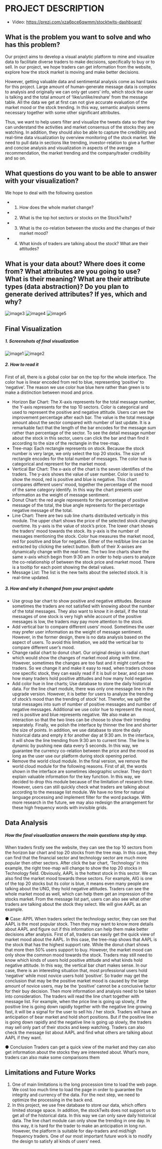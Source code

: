 
# PROJECT DESCRIPTION

- Video: https://prezi.com/xza6pce6qwmm/stocktwits-dashboard/ 

## What is the problem you want to solve and who has this problem?

Our project aims to develop a visual analytic platform to mine and visualize data to facilitate diverse traders to make decisions, specifically to buy or to sell. In our project, we hope traders can get information from the website, explore how the stock market is moving and make better decisions.
 
However, getting valuable data and sentimental analysis come as hard tasks for this project. Large amount of human-generate message data is complex to analysis and originally we can only get users’ info, which stock the user is talking and the total amount of ‘like/unlike/reshare’ from the message table. All the data we get at first can not give accurate evaluation of the market mood or the stock trending. In this way, semantic analysis seems necessary together with some other significant attributes.
 
Thus, we want to help users filter and visualize the tweets data so that they can understand the activities and market consensus of the stocks they are watching. In addition, they should also be able to capture the credibility and real-time data visualization by overview monitoring of the stock market. We need to pull data in sections like trending, investor-relation to give a further and concise analysis and visualization in aspects of the average recommendation, the market trending and the company/trader credibility and so on.

## What questions do you want to be able to answer with your visualization?
We hope to deal with the following question
- 1.	How does the whole market change?
- 2.	What is the top hot sectors or stocks on the StockTwits?
- 3.	What is the co-relation between the stocks and the changes of their market mood?
- 4.	What kinds of traders are talking about the stock? What are their attitudes?

## What is your data about? Where does it come from? What attributes are you going to use? What is their meaning? What are their attribute types (data abstraction)? Do you plan to generate derived attributes? If yes, which and why?

![image3](https://raw.githubusercontent.com/yogazh25/StockTwitsVis/master/assets/msgTable.png)
![image4](https://raw.githubusercontent.com/yogazh25/StockTwitsVis/master/assets/stockTable.png)
![image5](https://raw.githubusercontent.com/yogazh25/StockTwitsVis/master/assets/userTable.png)

## Final Visualization
##### 1.	Screenshots of final visualization
![image1](https://raw.githubusercontent.com/yogazh25/StockTwitsVis/master/assets/F1.png)
![image2](https://raw.githubusercontent.com/yogazh25/StockTwitsVis/master/assets/F2.png)
##### 2.	How to read it
First of all, there is a global color bar on the top for the whole interface. The color hue is linear encoded from red to blue, representing ‘positive’ to ‘negative’. The reason we use color hue blue here rather than green is to make a distinction between mood and price.
- 	Horizon Bar Chart: The X-axis represents for the total message number, the Y-axis represents for the top 10 sectors. Color is categorical and used to represent the positive and negative attitude. Users can see the improvement percentage after each bar. The value is the total message amount about the sector compared with number of last update. 
It is a remarkable fact that the length of the bar encodes for the message sum rather than percentage of the sector. To see the detail message number about the stock in this sector, users can click the bar and than find it according to the size of the rectangle in the tree-map. 
- 	Tree-map: Each rectangle represents on stock. Because the stock number is very large, we only select the top 20 stocks. The size of rectangle encodes for the total number of messages. The color hue is categorical and represent for the market mood.
- 	Vertical Bar Chart: The x-axis of the chart is the seven identifies of the traders. The y-axis shows the value of user number. Color is used to show the mood, red is positive and blue is negative. This chart compares different users’ mood, together the percentage of the mood of the same category identify. In this way the chart presents user information as the weight of message sentiment. 
- 	Donut Chart: the red angle represents for the percentage of positive message of the total, the blue angle represents for the percentage negative message of the total. 
-	Line Chart:  There are two sub line charts distributed vertically in this module. The upper chart shows the price of the selected stock changing overtime. Its y-axis is the value of stock’s price. The lower chart shows the traders’ mood towards the stock. Its y-axis is the number of messages mentioning the stock. Color hue measures the market mood, red for positive and blue for negative. Either of the red/blue line can be extracted by clicking the select button. Both of their X-axises are dynamically change with the real-time. The two line charts share the same x-axis which begin from 9:30 am in order to help users to analyze the co-relationship of between the stock price and market mood. There is a tooltip for each point showing the detail values.
- 	Message List: The list is the new twits about the selected stock. It is real-time updated.

##### 3.	How and why it changed from your project update
- 	Use group bar chart to show positive and negative attitudes.
Because sometimes the traders are not satisfied with knowing about the number of the total messages. They also want to know it in detail, if the total messages of one stock is very high while account of the positive messages is low, the traders may pay more attention to the stock.
- 	Add vertical bar to compare different users’ mood.
Sometimes the user may prefer user information as the weight of message sentiment. However, in the former design, there is no data analysis based on the aspect of users. To avoid this limitation, we add the vertical bar to compare different user’s mood.
- 	Change radial chart to donut chart.
Our original design is radial chart which would show the changes of market mood	along with time. However, sometimes the changes are too fast and it might confuse the traders. So we change it and make it easy to read, when traders choose one specific stock, they can easily read if it is bull or bear, and can see how many traders hold positive attitudes and how many hold negative.
- 	Add color hue in line charts; Use database to store the daily historical data.
For the line chart module, there was only one message line in the upgrade version. However, it is better for users to analyze the trending of stock’s mood than the trending of stock’ hot. Therefor, we split the total messages into sum of number of positive messages and number of negative messages. Additional we use color hue to represent the mood, red is positive and blue represents negative. We also make an interaction so that the two lines can be choose to show their trending separately. Finally, we polish the interface by thinner the line and shorter the size of points.
In addition, we use database to store the daily historical data and empty it for another day at 9:30 am. In the interface, it will show the line trending from 9:30 am to current time. The line is dynamic by pushing new data every 5 seconds. In this way, we guarantee the currency co-relation between the price and the mood as long as the user use our platform during stock opening period.
- 	Remove the world cloud module.
In the final version, we remove the world cloud module for the following reasons. First of all, the words shown in the interface are sometimes ideographic unclear. They don’t explain valuable information for the key function. In this way, we decided to drop this module because of the limitation of research time. However, users can still quickly check what traders are talking about according to the message list module. We have no time for natural language processing and implement filter for the word package. With more research in the future, we may also redesign the arrangement for these high frequency words with invisible grids.

## Data Analysis
##### How the final visualization answers the main questions step by step.

When traders firstly see the website, they can see the top 10 sectors from the horizon bar chart and top 20 stocks from the tree map. In this case, they can find that the financial sector and technology sector are much more popular then other sectors. After click the bar chart, ‘Technology’ in this example, the right tree-map will change to show the top 20 stocks in Technology field. Obviously, AAPL is the hottest stock in this sector. We can also find the market mood towards these sectors. For example, AIG is one of the top 20 stocks but its color is blue, it means even many people are talking about the UNG, they hold negative attitudes. Traders can see the whole market mood as well, which can help them get an impression of the stocks market. From the message list part, users can also see what other traders are talking about the stock they select. We will give AAPL as an example.



●	Case: APPL 
When traders select the technology sector, they can see that AAPL is the most popular stock. Then they may want to know more details about AAPL and figure out if this information can help them make better decisions after analysis. 
First of all, traders can easily get the quick view of market mood about the AAPL. In this case, the tree-map shows that AAPL is the stock that has the highest support rate. While the donut chart shows that more then 50% users support to buy. However, the market mood can only show the common mood towards the stock. Traders may still need to know which kinds of users hold positive attitude and what kinds hold negative attitude. In this way, the vertical bar chart makes sense.  In our case, there is an interesting situation that, most professional users hold ‘negative’ while most novice users hold ‘positive’. So trader may get the conclusion that may be the positive market mood is caused by the large amount of novice users, may be the ‘positive’ cannot be a conclusive factor for their buy decision. Then more information and analysis need to be taken into consideration. 
The traders will read the line chart together with message list. For example, when the price line is going up slowly, if the positive line is going down rapidly together with the negative line growing fast, it will be a signal for the user to sell his / her stock. Traders will have an anticipation of bear market and hold short positions. But if the positive line is going down rapidly and the negative line is going up slowly, the traders may sell only part of their stocks and keep watching. Traders can also check the message list about AAPL and find what others are talking about AAPL if they want. 

●	Conclusion 
Traders can get a quick view of the market and they can also get information about the stocks they are interested about. What’s more, traders can also make some comparisons them


## Limitations and Future Works
1.	One of main limitations is the long procession time to load the web page. We cost too much time to load the page in order to guarantee the integrity and currency of the data. For the next step, we need to optimize the processing in the back end. 
2.	In this project, we use free database to store our data, which offers limited storage space. In addition, the stockTwits does not support us to get all of the historical data. In this way we can only save daily historical data. The line chart module can only show the trending in one day. In this way, it is hard for the trader to make an anticipation in long run. However, the platform is suitable for day-traders and mid/high frequency traders. One of our most important future work is to modify the design to satisfy all kinds of users’ need.




